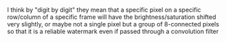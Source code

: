 I think by "digit by digit" they mean that a specific pixel on a specific row/column of a specific frame will have the brightness/saturation shifted very slightly, or maybe not a single pixel but a group of 8-connected pixels so that it is a reliable watermark even if passed through a convolution filter
